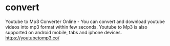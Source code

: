 # convert
Youtube to Mp3 Converter Online - You can convert and download youtube videos into mp3 format within few seconds. Youtube to Mp3 is also supported on android mobile, tabs and iphone devices. https://youtubetomp3.co/

